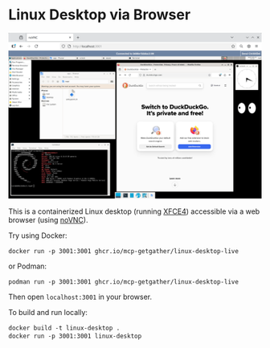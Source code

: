 # Linux Desktop via Browser

<img width="800" src="screenshot.png" alt="Screenshot" />

This is a containerized Linux desktop (running [XFCE4](https://xfce.org)) accessible via a web browser (using [noVNC](https://novnc.com)).

Try using Docker:
```
docker run -p 3001:3001 ghcr.io/mcp-getgather/linux-desktop-live
```
or Podman:
```
podman run -p 3001:3001 ghcr.io/mcp-getgather/linux-desktop-live
```
Then open `localhost:3001` in your browser.


To build and run locally:
```
docker build -t linux-desktop .
docker run -p 3001:3001 linux-desktop
```